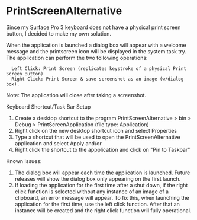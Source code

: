# PrintScreenAlternative
Since my Surface Pro 3 keyboard does not have a physical print screen button, I decided to make my own solution.

When the application is launched a dialog box will appear with a welcome message and the printscreen icon will be displayed in
the system task try. The application can perform the two following operations:

      Left Click: Print Screen (replicates keystroke of a physical Print Screen Button)
      Right Click: Print Screen & save screenshot as an image (w/dialog box).
      
Note: The application will close after taking a screenshot.

Keyboard Shortcut/Task Bar Setup
 1. Create a desktop shortcut to the program
      PrintScreenAlternative > bin > Debug > PrintScreenApplication (file type: Application)
 2. Right click on the new desktop shortcut icon and select Properties
 3. Type a shortcut that will be used to open the PrintScreenAlternative application and select Apply
   and/or
 4. Right click the shortcut to the appplication and click on "Pin to Taskbar"

Known Issues:
  1. The dialog box will appear each time the application is launched. Future releases will show the dialog box only appearing on the first launch.
  2. If loading the application for the first time after a shut down, if the right click function is selected without any instance of an image of a clipboard, an error message will appear. To fix this, when launching the application for the first time, use the left click function. After that an instance will be created and the right click function will fully operational.
